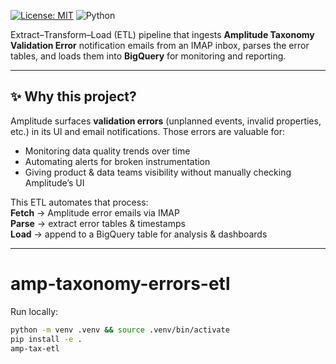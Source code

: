 [![License: MIT](https://img.shields.io/badge/License-MIT-yellow.svg)](LICENSE)
![Python](https://img.shields.io/badge/python-3.10%2B-blue)

Extract–Transform–Load (ETL) pipeline that ingests **Amplitude Taxonomy Validation Error** notification emails from an IMAP inbox, parses the error tables, and loads them into **BigQuery** for monitoring and reporting.

---

## ✨ Why this project?
Amplitude surfaces **validation errors** (unplanned events, invalid properties, etc.) in its UI and email notifications. Those errors are valuable for:
- Monitoring data quality trends over time  
- Automating alerts for broken instrumentation  
- Giving product & data teams visibility without manually checking Amplitude’s UI  

This ETL automates that process:  
**Fetch** → Amplitude error emails via IMAP  
**Parse** → extract error tables & timestamps  
**Load** → append to a BigQuery table for analysis & dashboards  

---

# amp-taxonomy-errors-etl

Run locally:

```bash
python -m venv .venv && source .venv/bin/activate
pip install -e .
amp-tax-etl

